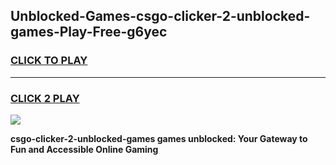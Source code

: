 
## Unblocked-Games-csgo-clicker-2-unblocked-games-Play-Free-g6yec
<h3>
<a href="https://premium76.site?title=csgo-clicker-2-unblocked-games&ref=15A">CLICK TO PLAY</a></h3>
<hr>

<h3>
<a href="https://premium76.site?title=csgo-clicker-2-unblocked-games&ref=15A">CLICK 2 PLAY</a>
  
</h3>

<a href="https://premium76.site?title=csgo-clicker-2-unblocked-games&ref=15A"><img src="https://clearcache.store/games.png"></a>


**csgo-clicker-2-unblocked-games games unblocked: Your Gateway to Fun and Accessible Online Gaming**
